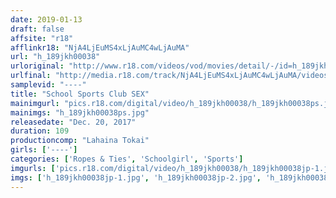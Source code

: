 ```yaml
---
date: 2019-01-13
draft: false
affsite: "r18"
afflinkr18: "NjA4LjEuMS4xLjAuMC4wLjAuMA"
url: "h_189jkh00038"
urloriginal: "http://www.r18.com/videos/vod/movies/detail/-/id=h_189jkh00038"
urlfinal: "http://media.r18.com/track/NjA4LjEuMS4xLjAuMC4wLjAuMA/videos/vod/movies/detail/-/id=h_189jkh00038"
samplevid: "----"
title: "School Sports Club SEX"
mainimgurl: "pics.r18.com/digital/video/h_189jkh00038/h_189jkh00038ps.jpg"
mainimgs: "h_189jkh00038ps.jpg"
releasedate: "Dec. 20, 2017"
duration: 109
productioncomp: "Lahaina Tokai"
girls: ['----']
categories: ['Ropes & Ties', 'Schoolgirl', 'Sports']
imgurls: ['pics.r18.com/digital/video/h_189jkh00038/h_189jkh00038jp-1.jpg', 'pics.r18.com/digital/video/h_189jkh00038/h_189jkh00038jp-2.jpg', 'pics.r18.com/digital/video/h_189jkh00038/h_189jkh00038jp-3.jpg', 'pics.r18.com/digital/video/h_189jkh00038/h_189jkh00038jp-4.jpg', 'pics.r18.com/digital/video/h_189jkh00038/h_189jkh00038jp-5.jpg', 'pics.r18.com/digital/video/h_189jkh00038/h_189jkh00038jp-6.jpg', 'pics.r18.com/digital/video/h_189jkh00038/h_189jkh00038jp-7.jpg', 'pics.r18.com/digital/video/h_189jkh00038/h_189jkh00038jp-8.jpg', 'pics.r18.com/digital/video/h_189jkh00038/h_189jkh00038jp-9.jpg', 'pics.r18.com/digital/video/h_189jkh00038/h_189jkh00038jp-10.jpg', 'pics.r18.com/digital/video/h_189jkh00038/h_189jkh00038jp-11.jpg', 'pics.r18.com/digital/video/h_189jkh00038/h_189jkh00038jp-12.jpg', 'pics.r18.com/digital/video/h_189jkh00038/h_189jkh00038jp-13.jpg', 'pics.r18.com/digital/video/h_189jkh00038/h_189jkh00038jp-14.jpg', 'pics.r18.com/digital/video/h_189jkh00038/h_189jkh00038jp-15.jpg', 'pics.r18.com/digital/video/h_189jkh00038/h_189jkh00038jp-16.jpg', 'pics.r18.com/digital/video/h_189jkh00038/h_189jkh00038jp-17.jpg', 'pics.r18.com/digital/video/h_189jkh00038/h_189jkh00038jp-18.jpg', 'pics.r18.com/digital/video/h_189jkh00038/h_189jkh00038jp-19.jpg', 'pics.r18.com/digital/video/h_189jkh00038/h_189jkh00038jp-20.jpg']
imgs: ['h_189jkh00038jp-1.jpg', 'h_189jkh00038jp-2.jpg', 'h_189jkh00038jp-3.jpg', 'h_189jkh00038jp-4.jpg', 'h_189jkh00038jp-5.jpg', 'h_189jkh00038jp-6.jpg', 'h_189jkh00038jp-7.jpg', 'h_189jkh00038jp-8.jpg', 'h_189jkh00038jp-9.jpg', 'h_189jkh00038jp-10.jpg', 'h_189jkh00038jp-11.jpg', 'h_189jkh00038jp-12.jpg', 'h_189jkh00038jp-13.jpg', 'h_189jkh00038jp-14.jpg', 'h_189jkh00038jp-15.jpg', 'h_189jkh00038jp-16.jpg', 'h_189jkh00038jp-17.jpg', 'h_189jkh00038jp-18.jpg', 'h_189jkh00038jp-19.jpg', 'h_189jkh00038jp-20.jpg']
---
```


